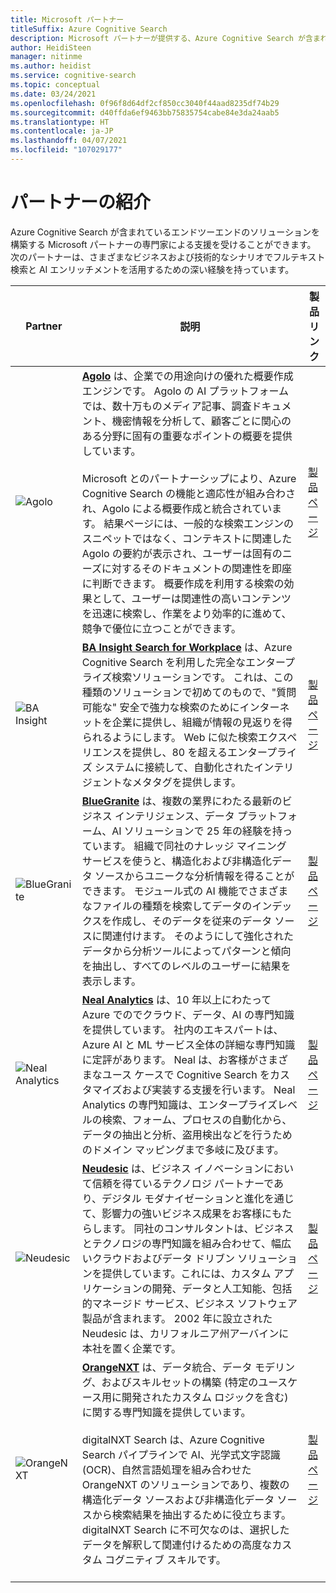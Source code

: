 ```yaml
---
title: Microsoft パートナー
titleSuffix: Azure Cognitive Search
description: Microsoft パートナーが提供する、Azure Cognitive Search が含まれているエンドツーエンドのソリューションについて説明します。
author: HeidiSteen
manager: nitinme
ms.author: heidist
ms.service: cognitive-search
ms.topic: conceptual
ms.date: 03/24/2021
ms.openlocfilehash: 0f96f8d64df2cf850cc3040f44aad8235df74b29
ms.sourcegitcommit: d40ffda6ef9463bb75835754cabe84e3da24aab5
ms.translationtype: HT
ms.contentlocale: ja-JP
ms.lasthandoff: 04/07/2021
ms.locfileid: "107029177"
---
```

# <a name="partner-spotlight"></a>パートナーの紹介

Azure Cognitive Search が含まれているエンドツーエンドのソリューションを構築する Microsoft パートナーの専門家による支援を受けることができます。 次のパートナーは、さまざまなビジネスおよび技術的なシナリオでフルテキスト検索と AI エンリッチメントを活用するための深い経験を持っています。

| Partner | 説明 | 製品リンク |
|---------|-------------|----------------------|
| ![Agolo](media/resource-partners/agolo-logo.png "Agolo 社のロゴ") | [**Agolo**](https://www.agolo.com) は、企業での用途向けの優れた概要作成エンジンです。 Agolo の AI プラットフォームでは、数十万ものメディア記事、調査ドキュメント、機密情報を分析して、顧客ごとに関心のある分野に固有の重要なポイントの概要を提供しています。 </br></br>Microsoft とのパートナーシップにより、Azure Cognitive Search の機能と適応性が組み合わされ、Agolo による概要作成と統合されています。 結果ページには、一般的な検索エンジンのスニペットではなく、コンテキストに関連した Agolo の要約が表示され、ユーザーは固有のニーズに対するそのドキュメントの関連性を即座に判断できます。 概要作成を利用する検索の効果として、ユーザーは関連性の高いコンテンツを迅速に検索し、作業をより効率的に進めて、競争で優位に立つことができます。 | [製品ページ](https://www.agolo.com/microsoft-azure-cognitive-search ) |
| ![BA Insight](media/resource-partners/ba-insight-logo.png "BA Insights 社のロゴ") | [**BA Insight Search for Workplace**](https://www.bainsight.com/azure-search/) は、Azure Cognitive Search を利用した完全なエンタープライズ検索ソリューションです。 これは、この種類のソリューションで初めてのもので、"質問可能な" 安全で強力な検索のためにインターネットを企業に提供し、組織が情報の見返りを得られるようにします。 Web に似た検索エクスペリエンスを提供し、80 を超えるエンタープライズ システムに接続して、自動化されたインテリジェントなメタタグを提供します。 | [製品ページ](https://www.bainsight.com/azure-search/) |
| ![BlueGranite](media/resource-partners/blue-granite-full-color.png "Blue Granite 社のロゴ") | [**BlueGranite**](https://www.bluegranite.com/) は、複数の業界にわたる最新のビジネス インテリジェンス、データ プラットフォーム、AI ソリューションで 25 年の経験を持っています。 組織で同社のナレッジ マイニング サービスを使うと、構造化および非構造化データ ソースからユニークな分析情報を得ることができます。 モジュール式の AI 機能でさまざまなファイルの種類を検索してデータのインデックスを作成し、そのデータを従来のデータ ソースに関連付けます。 そのようにして強化されたデータから分析ツールによってパターンと傾向を抽出し、すべてのレベルのユーザーに結果を表示します。 | [製品ページ](https://www.bluegranite.com/knowledge-mining) |
| ![Neal Analytics](media/resource-partners/neal-analytics-logo.png "Neal Analytics 社のロゴ") | [**Neal Analytics**](https://nealanalytics.com/) は、10 年以上にわたって Azure でのでクラウド、データ、AI の専門知識を提供しています。 社内のエキスパートは、Azure AI と ML サービス全体の詳細な専門知識に定評があります。 Neal は、お客様がさまざまなユース ケースで Cognitive Search をカスタマイズおよび実装する支援を行います。 Neal Analytics の専門知識は、エンタープライズレベルの検索、フォーム、プロセスの自動化から、データの抽出と分析、盗用検出などを行うためのドメイン マッピングまで多岐に及びます。 | [製品ページ](https://go.nealanalytics.com/cognitive-search)|
| ![Neudesic](media/resource-partners/neudesic-logo.png "Neudesic 社のロゴ") | [**Neudesic**](https://www.neudesic.com/) は、ビジネス イノベーションにおいて信頼を得ているテクノロジ パートナーであり、デジタル モダナイゼーションと進化を通じて、影響力の強いビジネス成果をお客様にもたらします。 同社のコンサルタントは、ビジネスとテクノロジの専門知識を組み合わせて、幅広いクラウドおよびデータ ドリブン ソリューションを提供しています。これには、カスタム アプリケーションの開発、データと人工知能、包括的マネージド サービス、ビジネス ソフトウェア製品が含まれます。 2002 年に設立された Neudesic は、カリフォルニア州アーバインに本社を置く企業です。 | [製品ページ](https://www.neudesic.com/services/digital-workplace/document-intelligence-platform-schedule-demo)|
| ![OrangeNXT](media/resource-partners/orangenxt-beldmerk-boven-160px.png "OrangeNXT 社のロゴ") | [**OrangeNXT**](https://orangenxt.com/) は、データ統合、データ モデリング、およびスキルセットの構築 (特定のユースケース用に開発されたカスタム ロジックを含む) に関する専門知識を提供しています。</br></br>digitalNXT Search は、Azure Cognitive Search パイプラインで AI、光学式文字認識 (OCR)、自然言語処理を組み合わせた OrangeNXT のソリューションであり、複数の構造化データ ソースおよび非構造化データ ソースから検索結果を抽出するために役立ちます。 digitalNXT Search に不可欠なのは、選択したデータを解釈して関連付けるための高度なカスタム コグニティブ スキルです。</br></br>| [製品ページ](https://orangenxt.com/solutions/digitalnxt/digitalnxt-search/)|